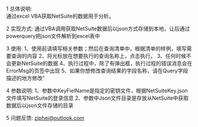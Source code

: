1	总体说明:	
      通过excel VBA获取NetSuite的数据用于分析。

2	实现方式:
      通过VBA调用获取NetSuite数据后以json方式存储到本地，让后通过powerquery把json文件解析到excel表中
      
3	使用:
      1、使用前请填写相关参数；然后在查询清单中，根据清单的样例，填写需要查询的内容
      2、将光标放在想要执行的查询名称上，点击执行。
      3、任何时候不会更新NetSuite的数据
      4、执行过程中，除了有弹出框，执行过程的错误消息会在ErrorMsg的页签中出现
      5、如果你想修改查询结果的字段名称，请在Query字段描述的地方修改"
      
4	参数说明:
        1、参数中KeyFielName是指定的密钥文件，根据NetSuiteKey.json文件填写NetSuite的登录信息
        2、参数中Json文件目录是存放从NetSuite中获取数据后以json文件存储的目录

5	问题反馈:
    ziphei@outlook.com
